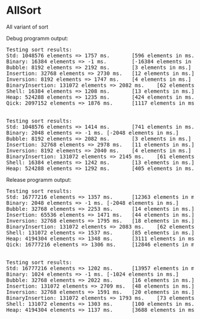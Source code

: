 # AllSort
All variant of sort

Debug programm output:

<pre>
Testing sort results:
Std: 1048576 elements => 1757 ms.       [596 elements in ms.]
Binary: 16384 elements => -1 ms.        [-16384 elements in ms.]
Bubble: 8192 elements => 2192 ms.       [3 elements in ms.]
Insertion: 32768 elements => 2730 ms.   [12 elements in ms.]
Inversion: 8192 elements => 1747 ms.    [4 elements in ms.]
BinaryInsertion: 131072 elements => 2082 ms.    [62 elements in ms.]
Shell: 16384 elements => 1208 ms.       [13 elements in ms.]
Heap: 524288 elements => 1235 ms.       [424 elements in ms.]
Qick: 2097152 elements => 1876 ms.      [1117 elements in ms.]


Testing sort results:
Std: 1048576 elements => 1414 ms.       [741 elements in ms.]
Binary: 2048 elements => -1 ms. [-2048 elements in ms.]
Bubble: 8192 elements => 2082 ms.       [3 elements in ms.]
Insertion: 32768 elements => 2978 ms.   [11 elements in ms.]
Inversion: 8192 elements => 2040 ms.    [4 elements in ms.]
BinaryInsertion: 131072 elements => 2145 ms.    [61 elements in ms.]
Shell: 16384 elements => 1242 ms.       [13 elements in ms.]
Heap: 524288 elements => 1292 ms.       [405 elements in ms.]
</pre>


Release programm output:

<pre>
Testing sort results:
Std: 16777216 elements => 1357 ms.      [12363 elements in ms.]
Binary: 2048 elements => -1 ms. [-2048 elements in ms.]
Bubble: 32768 elements => 2253 ms.      [14 elements in ms.]
Insertion: 65536 elements => 1471 ms.   [44 elements in ms.]
Inversion: 32768 elements => 1795 ms.   [18 elements in ms.]
BinaryInsertion: 131072 elements => 2083 ms.    [62 elements in ms.]
Shell: 131072 elements => 1537 ms.      [85 elements in ms.]
Heap: 4194304 elements => 1348 ms.      [3111 elements in ms.]
Qick: 16777216 elements => 1306 ms.     [12846 elements in ms.]


Testing sort results:
Std: 16777216 elements => 1202 ms.      [13957 elements in ms.]
Binary: 1024 elements => -1 ms. [-1024 elements in ms.]
Bubble: 32768 elements => 2022 ms.      [16 elements in ms.]
Insertion: 131072 elements => 2709 ms.  [48 elements in ms.]
Inversion: 32768 elements => 1591 ms.   [20 elements in ms.]
BinaryInsertion: 131072 elements => 1793 ms.    [73 elements in ms.]
Shell: 131072 elements => 1303 ms.      [100 elements in ms.]
Heap: 4194304 elements => 1137 ms.      [3688 elements in ms.]
</pre>